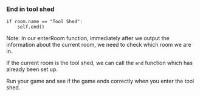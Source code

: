 ### End in tool shed

	if room.name == "Tool Shed":
		self.end()

Note:
In our enterRoom function, immediately after we output the information about the current room, we need to check which room we are in.

If the current room is the tool shed, we can call the `end` function which has already been set up.

Run your game and see if the game ends correctly when you enter the tool shed.
